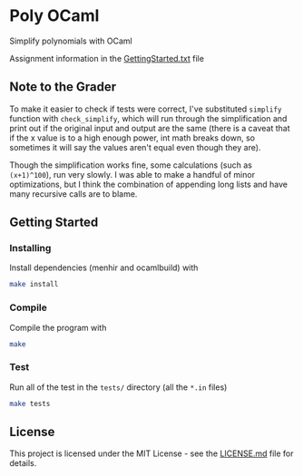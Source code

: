 # Poly OCaml

Simplify polynomials with OCaml 

Assignment information in the [GettingStarted.txt](GettingStarted.txt) file

## Note to the Grader

To make it easier to check if tests were correct, I've substituted `simplify` function with `check_simplify`, which will run through the simplification and print out if the original input and output are the same (there is a caveat that if the x value is to a high enough power, int math breaks down, so sometimes it will say the values aren't equal even though they are).

Though the simplification works fine, some calculations (such as `(x+1)^100`), run very slowly. I was able to make a handful of minor optimizations, but I think the combination of appending long lists and have many recursive calls are to blame.

## Getting Started

### Installing

Install dependencies (menhir and ocamlbuild) with

```bash
make install
```

### Compile

Compile the program with

```bash
make
```

### Test

Run all of the test in the `tests/` directory (all the `*.in` files)

```bash
make tests
```

## License

This project is licensed under the MIT License - see the [LICENSE.md](LICENSE.md) file for details.
